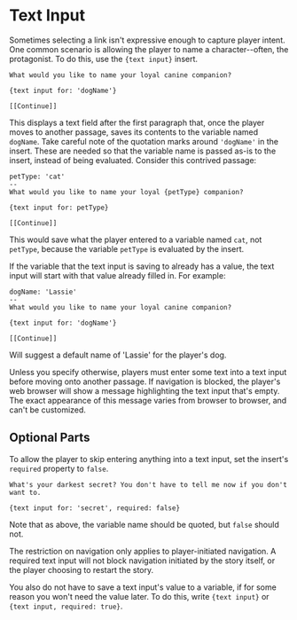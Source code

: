 # Text Input

Sometimes selecting a link isn't expressive enough to capture player intent. One common scenario is allowing the player to name a character--often, the protagonist. To do this, use the `{text input}` insert.

```
What would you like to name your loyal canine companion?

{text input for: 'dogName'}

[[Continue]]
```

This displays a text field after the first paragraph that, once the player moves to another passage, saves its contents to the variable named `dogName`. Take careful note of the quotation marks around `'dogName'` in the insert. These are needed so that the variable name is passed as-is to the insert, instead of being evaluated. Consider this contrived passage:

```
petType: 'cat'
--
What would you like to name your loyal {petType} companion?

{text input for: petType}

[[Continue]]
```

This would save what the player entered to a variable named `cat`, not `petType`, because the variable `petType` is evaluated by the insert.

If the variable that the text input is saving to already has a value, the text input will start with that value already filled in. For example:

```
dogName: 'Lassie'
--
What would you like to name your loyal canine companion?

{text input for: 'dogName'}

[[Continue]]
```

Will suggest a default name of 'Lassie' for the player's dog.

Unless you specify otherwise, players must enter some text into a text input before moving onto another passage. If navigation is blocked, the player's web browser will show a message highlighting the text input that's empty. The exact appearance of this message varies from browser to browser, and can't be customized.

## Optional Parts

To allow the player to skip entering anything into a text input, set the insert's `required` property to `false`.

```
What's your darkest secret? You don't have to tell me now if you don't want to.

{text input for: 'secret', required: false}
```

Note that as above, the variable name should be quoted, but `false` should not.

<aside data-hint="info">
The restriction on navigation only applies to player-initiated navigation. A required text input will not block navigation initiated by the story itself, or the player choosing to restart the story.
</aside>

You also do not have to save a text input's value to a variable, if for some reason you won't need the value later. To do this, write `{text input}` or `{text input, required: true}`. 